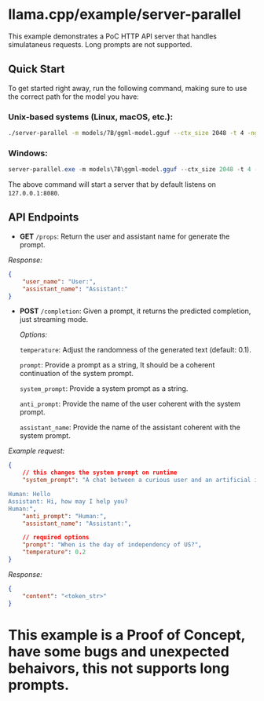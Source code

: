 # llama.cpp/example/server-parallel

This example demonstrates a PoC HTTP API server that handles simulataneus requests. Long prompts are not supported.

## Quick Start

To get started right away, run the following command, making sure to use the correct path for the model you have:

### Unix-based systems (Linux, macOS, etc.):

```bash
./server-parallel -m models/7B/ggml-model.gguf --ctx_size 2048 -t 4 -ngl 33 --batch-size 512 --parallel 3 -n 512 --cont-batching
```

### Windows:

```powershell
server-parallel.exe -m models\7B\ggml-model.gguf --ctx_size 2048 -t 4 -ngl 33 --batch-size 512 --parallel 3 -n 512 --cont-batching
```
The above command will start a server that by default listens on `127.0.0.1:8080`.

## API Endpoints

-   **GET** `/props`: Return the user and assistant name for generate the prompt.

*Response:*
```json
{
    "user_name": "User:",
    "assistant_name": "Assistant:"
}
```

-   **POST** `/completion`: Given a prompt, it returns the predicted completion, just streaming mode.

    *Options:*

    `temperature`: Adjust the randomness of the generated text (default: 0.1).

    `prompt`: Provide a prompt as a string, It should be a coherent continuation of the system prompt.

    `system_prompt`: Provide a system prompt as a string.

    `anti_prompt`: Provide the name of the user coherent with the system prompt.

    `assistant_name`: Provide the name of the assistant coherent with the system prompt.

*Example request:*
```json
{
    // this changes the system prompt on runtime
    "system_prompt": "A chat between a curious user and an artificial intelligence assistant. The assistant gives helpful, detailed, and polite answers to the user's questions.

Human: Hello
Assistant: Hi, how may I help you?
Human:",
    "anti_prompt": "Human:",
    "assistant_name": "Assistant:",

    // required options
    "prompt": "When is the day of independency of US?",
    "temperature": 0.2
}
```

*Response:*
```json
{
    "content": "<token_str>"
}
```

# This example is a Proof of Concept, have some bugs and unexpected behaivors, this not supports long prompts.
